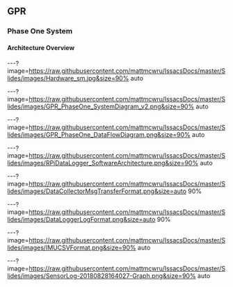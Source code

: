 ## GPR 

### Phase One System

#### Architecture Overview

---?image=https://raw.githubusercontent.com/mattmcwru/IssacsDocs/master/Slides/images/Hardware_sm.jpg&size=90% auto

---?image=https://raw.githubusercontent.com/mattmcwru/IssacsDocs/master/Slides/images/GPR_PhaseOne_SystemDiagram_v2.png&size=90% auto

---?image=https://raw.githubusercontent.com/mattmcwru/IssacsDocs/master/Slides/images/GPR_PhaseOne_DataFlowDiagram.png&size=90% auto

---?image=https://raw.githubusercontent.com/mattmcwru/IssacsDocs/master/Slides/images/RPiDataLogger_SoftwareArchitecture.png&size=90% auto

---?image=https://raw.githubusercontent.com/mattmcwru/IssacsDocs/master/Slides/images/DataCollectorMsgTransferFormat.png&size=auto 90%

---?image=https://raw.githubusercontent.com/mattmcwru/IssacsDocs/master/Slides/images/DataLoggerLogFormat.png&size=auto 90%

---?image=https://raw.githubusercontent.com/mattmcwru/IssacsDocs/master/Slides/images/IMUCSVFormat.png&size=90% auto

---?image=https://raw.githubusercontent.com/mattmcwru/IssacsDocs/master/Slides/images/SensorLog-20180828164027-Graph.png&size=90% auto
